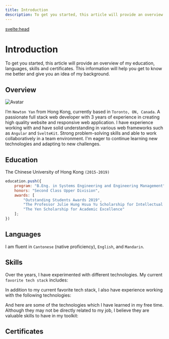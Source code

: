 ```yaml
---
title: Introduction
description: To get you started, this article will provide an overview of my education, languages, skills and certificates.
---
```


<script lang="ts">
    import SkillShowcase from '$components/SkillShowcase.svelte';
	import { AspectRatio } from "$components/ui/aspect-ratio";
	export let data;
</script>

<svelte:head>

<title>{title} | Newton Yan</title>
<meta property="og:type" content="article" />
<meta property="og:title" content={title} />
<meta property="og:description" content={description} />
<meta property="description" content={description} />
</svelte:head>

# Introduction

To get you started, this article will provide an overview of my education, languages, skills and certificates. This information will help you get to know me better and give you an idea of my background.

## Overview

<div class="not-prose">
		<img class="h-56 w-56 rounded-lg ring-primary/70 ring-4 bg-secondary" src="/avatar.png" alt="Avatar">
</div>

I’m `Newton Yan` from Hong Kong, currently based in `Toronto, ON, Canada`. A passionate full stack web developer with 3 years of experience in creating high quality website and responsive web
application. I have experience working with and have solid understanding in various web frameworks such as `Angular` and `SvelteKit`. Strong problem-solving skills and
able to work collaboratively in a team environment. I'm eager to continue learning new technologies and adapting to new challenges.

## Education

The Chinese University of Hong Kong `(2015-2019)`

```js
education.push({
	program: "B.Eng. in Systems Engineering and Engineering Management",
	honors: "Second Class Upper Division",
	awards: [
		"Outstanding Students Awards 2019",
		"The Professor Julie Hung Hsua Yu Scholarship for Intellectual Excel-leration",
		"The Yen Scholarship for Academic Excellence"
	];
})
```

## Languages

I am fluent in `Cantonese` (native proficiency), `English`, and `Mandarin`.

## Skills

Over the years, I have experimented with different technologies. My current `favorite tech stack` includes:
<SkillShowcase list={data.favouriteStack}/>

In addition to my current favorite tech stack, I also have experience working with the following technologies:
<SkillShowcase list={data.intermediateStack}/>

And here are some of the technologies which I have learned in my free time. Although they may not be directly related to my job, I believe they are valuable skills to have in my toolkit:
<SkillShowcase list={data.otherTools}/>

## Certificates

<SkillShowcase list={data.certificates}/>
